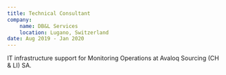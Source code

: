 ```yaml
---
title: Technical Consultant
company:
    name: DB&L Services
    location: Lugano, Switzerland
date: Aug 2019 - Jan 2020
---
```


IT infrastructure support for Monitoring Operations at Avaloq Sourcing (CH & LI) SA.
